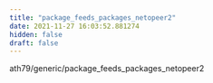 ```yaml
---
title: "package_feeds_packages_netopeer2"
date: 2021-11-27 16:03:52.881274
hidden: false
draft: false
---
```


ath79/generic/package_feeds_packages_netopeer2

